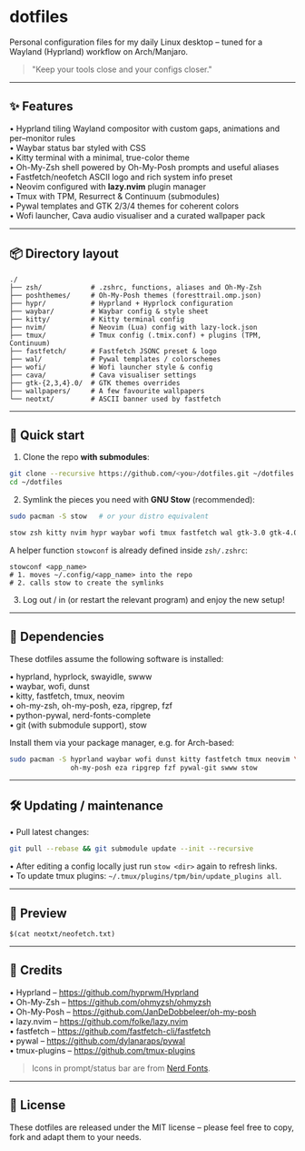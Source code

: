 # dotfiles

Personal configuration files for my daily Linux desktop – tuned for a Wayland (Hyprland) workflow on Arch/Manjaro.

> "Keep your tools close and your configs closer."

---

## ✨ Features

• Hyprland tiling Wayland compositor with custom gaps, animations and per–monitor rules  
• Waybar status bar styled with CSS  
• Kitty terminal with a minimal, true-color theme  
• Oh-My-Zsh shell powered by Oh-My-Posh prompts and useful aliases  
• Fastfetch/neofetch ASCII logo and rich system info preset  
• Neovim configured with **lazy.nvim** plugin manager  
• Tmux with TPM, Resurrect & Continuum (submodules)  
• Pywal templates and GTK 2/3/4 themes for coherent colors  
• Wofi launcher, Cava audio visualiser and a curated wallpaper pack

---

## 📦 Directory layout

```
./
├── zsh/            # .zshrc, functions, aliases and Oh-My-Zsh
├── poshthemes/     # Oh-My-Posh themes (foresttrail.omp.json)
├── hypr/           # Hyprland + Hyprlock configuration
├── waybar/         # Waybar config & style sheet
├── kitty/          # Kitty terminal config
├── nvim/           # Neovim (Lua) config with lazy-lock.json
├── tmux/           # Tmux config (.tmix.conf) + plugins (TPM, Continuum)
├── fastfetch/      # Fastfetch JSONC preset & logo
├── wal/            # Pywal templates / colorschemes
├── wofi/           # Wofi launcher style & config
├── cava/           # Cava visualiser settings
├── gtk-{2,3,4}.0/  # GTK themes overrides
├── wallpapers/     # A few favourite wallpapers
└── neotxt/         # ASCII banner used by fastfetch
```

---

## 🚀 Quick start

1. Clone the repo **with submodules**:

```bash
git clone --recursive https://github.com/<you>/dotfiles.git ~/dotfiles
cd ~/dotfiles
```

2. Symlink the pieces you need with **GNU Stow** (recommended):

```bash
sudo pacman -S stow   # or your distro equivalent

stow zsh kitty nvim hypr waybar wofi tmux fastfetch wal gtk-3.0 gtk-4.0 gtk-2.0
```

A helper function `stowconf` is already defined inside `zsh/.zshrc`:

```shell
stowconf <app_name>
# 1. moves ~/.config/<app_name> into the repo
# 2. calls stow to create the symlinks
```

3. Log out / in (or restart the relevant program) and enjoy the new setup!

---

## 🔧 Dependencies

These dotfiles assume the following software is installed:

• hyprland, hyprlock, swayidle, swww  
• waybar, wofi, dunst  
• kitty, fastfetch, tmux, neovim  
• oh-my-zsh, oh-my-posh, eza, ripgrep, fzf  
• python-pywal, nerd-fonts-complete  
• git (with submodule support), stow

Install them via your package manager, e.g. for Arch-based:

```bash
sudo pacman -S hyprland waybar wofi dunst kitty fastfetch tmux neovim \
               oh-my-posh eza ripgrep fzf pywal-git swww stow
```

---

## 🛠 Updating / maintenance

• Pull latest changes:
```bash
git pull --rebase && git submodule update --init --recursive
```
• After editing a config locally just run `stow <dir>` again to refresh links.  
• To update tmux plugins: `~/.tmux/plugins/tpm/bin/update_plugins all`.

---

## 📸 Preview

```
$(cat neotxt/neofetch.txt)
```

---

## 🤝 Credits

• Hyprland – https://github.com/hyprwm/Hyprland  
• Oh-My-Zsh – https://github.com/ohmyzsh/ohmyzsh  
• Oh-My-Posh – https://github.com/JanDeDobbeleer/oh-my-posh  
• lazy.nvim – https://github.com/folke/lazy.nvim  
• fastfetch – https://github.com/fastfetch-cli/fastfetch  
• pywal – https://github.com/dylanaraps/pywal  
• tmux-plugins – https://github.com/tmux-plugins  

> Icons in prompt/status bar are from [Nerd Fonts](https://www.nerdfonts.com/).

---

## 📜 License

These dotfiles are released under the MIT license – please feel free to copy, fork and adapt them to your needs. 